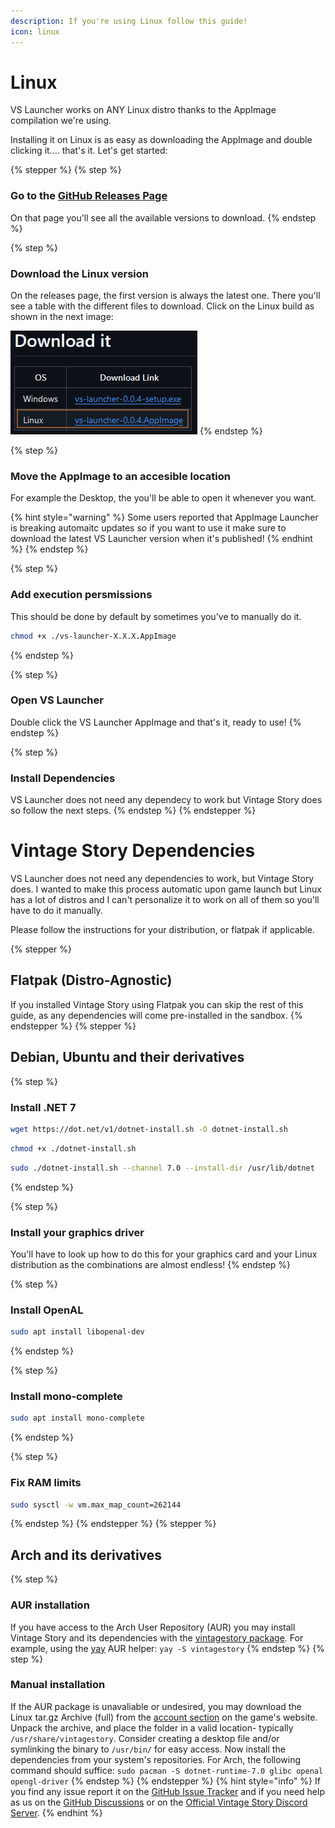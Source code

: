 ```yaml
---
description: If you're using Linux follow this guide!
icon: linux
---
```


# Linux

VS Launcher works on ANY Linux distro thanks to the AppImage compilation we're using.

Installing it on Linux is as easy as downloading the AppImage and double clicking it.... that's it. Let's get started:

{% stepper %}
{% step %}
### Go to the [GitHub Releases Page](https://github.com/XurxoMF/vs-launcher/releases)

On that page you'll see all the available versions to download.
{% endstep %}

{% step %}
### Download the Linux version

On the releases page, the first version is always the latest one. There you'll see a table with the different files to download. Click on the Linux build as shown in the next image:

![](<../../.gitbook/assets/imagen (1).png>)
{% endstep %}

{% step %}
### Move the AppImage to an accesible location

For example the Desktop, the you'll be able to open it whenever you want.

{% hint style="warning" %}
Some users reported that AppImage Launcher is breaking automaitc updates so if you want to use it make sure to download the latest VS Launcher version when it's published!
{% endhint %}
{% endstep %}

{% step %}
### Add execution persmissions

This should be done by default by sometimes you've to manually do it.

```sh
chmod +x ./vs-launcher-X.X.X.AppImage
```
{% endstep %}

{% step %}
### Open VS Launcher

Double click the VS Launcher AppImage and that's it, ready to use!
{% endstep %}

{% step %}
### Install Dependencies

VS Launcher does not need any dependecy to work but Vintage Story does so follow the next steps.
{% endstep %}
{% endstepper %}

# Vintage Story Dependencies

VS Launcher does not need any dependencies to work, but Vintage Story does. I wanted to make this process automatic upon game launch but Linux has a lot of distros and I can't personalize it to work on all of them so you'll have to do it manually.

Please follow the instructions for your distribution, or flatpak if applicable.

{% stepper %}
## Flatpak (Distro-Agnostic)

If you installed Vintage Story using Flatpak you can skip the rest of this guide, as any dependencies will come pre-installed in the sandbox.
{% endstepper %}
{% stepper %}
## Debian, Ubuntu and their derivatives
{% step %}
### Install .NET 7

```sh
wget https://dot.net/v1/dotnet-install.sh -O dotnet-install.sh
```

```sh
chmod +x ./dotnet-install.sh
```

```sh
sudo ./dotnet-install.sh --channel 7.0 --install-dir /usr/lib/dotnet
```
{% endstep %}

{% step %}
### Install your graphics driver

You'll have to look up how to do this for your graphics card and your Linux distribution as the combinations are almost endless!
{% endstep %}

{% step %}
### Install OpenAL

```sh
sudo apt install libopenal-dev
```
{% endstep %}

{% step %}
### Install mono-complete

```sh
sudo apt install mono-complete
```
{% endstep %}

{% step %}
### Fix RAM limits

```sh
sudo sysctl -w vm.max_map_count=262144
```
{% endstep %}
{% endstepper %}
{% stepper %}
## Arch and its derivatives

{% step %}
### AUR installation

If you have access to the Arch User Repository (AUR) you may install Vintage Story and its dependencies with the [vintagestory package](https://aur.archlinux.org/packages/vintagestory).
For example, using the [yay](https://aur.archlinux.org/packages/yay) AUR helper: ``yay -S vintagestory``
{% endstep %}
{% step %}

### Manual installation

If the AUR package is unavaliable or undesired, you may download the Linux tar.gz Archive (full) from the [account section](https://account.vintagestory.at/) on the game's website.
Unpack the archive, and place the folder in a valid location- typically ``/usr/share/vintagestory``.
Consider creating a desktop file and/or symlinking the binary to ``/usr/bin/`` for easy access.
Now install the dependencies from your system's repositories. For Arch, the following command should suffice:
``sudo pacman -S dotnet-runtime-7.0 glibc openal opengl-driver``
{% endstep %}
{% endstepper %}
{% hint style="info" %}
If you find any issue report it on the [GitHub Issue Tracker](https://github.com/XurxoMF/vs-launcher/issues) and if you need help as us on the [GitHub Discussions](https://github.com/XurxoMF/vs-launcher/discussions) or on the [Official Vintage Story Discord Server](https://discord.com/channels/302152934249070593/1314991001571557488).
{% endhint %}
